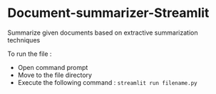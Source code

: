 # Document-summarizer-Streamlit
Summarize given documents based on extractive summarization techniques

To run the file : 
* Open command prompt
* Move to the file directory
* Execute the following command : `streamlit run filename.py` 
